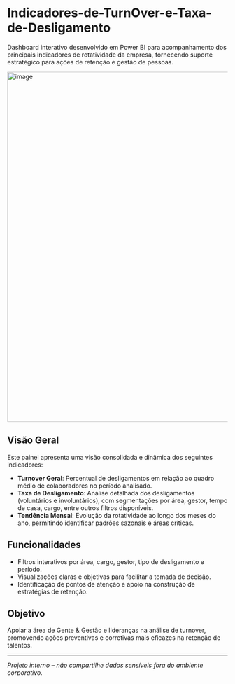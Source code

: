 # Indicadores-de-TurnOver-e-Taxa-de-Desligamento

Dashboard interativo desenvolvido em Power BI para acompanhamento dos principais indicadores de rotatividade da empresa, fornecendo suporte estratégico para ações de retenção e gestão de pessoas.

<img width="1423" height="799" alt="image" src="https://github.com/user-attachments/assets/80d5e341-c4fc-4748-aa82-0acd456db675" />

## Visão Geral

Este painel apresenta uma visão consolidada e dinâmica dos seguintes indicadores:

- **Turnover Geral**: Percentual de desligamentos em relação ao quadro médio de colaboradores no período analisado.
- **Taxa de Desligamento**: Análise detalhada dos desligamentos (voluntários e involuntários), com segmentações por área, gestor, tempo de casa, cargo, entre outros filtros disponíveis.
- **Tendência Mensal**: Evolução da rotatividade ao longo dos meses do ano, permitindo identificar padrões sazonais e áreas críticas.

## Funcionalidades

- Filtros interativos por área, cargo, gestor, tipo de desligamento e período.
- Visualizações claras e objetivas para facilitar a tomada de decisão.
- Identificação de pontos de atenção e apoio na construção de estratégias de retenção.

## Objetivo

Apoiar a área de Gente & Gestão e lideranças na análise de turnover, promovendo ações preventivas e corretivas mais eficazes na retenção de talentos.

---

*Projeto interno – não compartilhe dados sensíveis fora do ambiente corporativo.*
